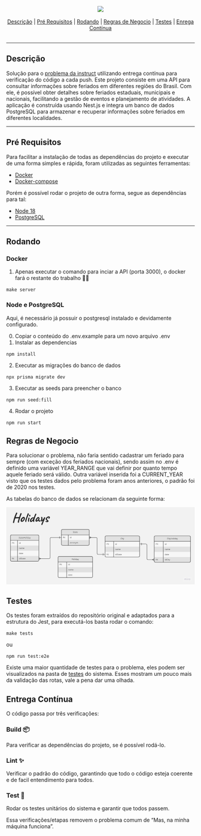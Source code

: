 <p align="center">
  <img src="https://nestjs.com/logo-small.ede75a6b.svg" width="80px"/>
  <br>
</p>
<div align=center>
    <a href="#desc">Descrição</a> | <a href="#prerequisites">Pré Requisitos</a> | <a href="#running">Rodando</a> | <a href="#rules">Regras de Negocio</a> | <a href="#tests">Testes</a> | <a href="#ci">Enrega Contínua</a>
</div>
<br>
<hr>
<h2 id="desc">
    Descrição
</h2>

Solução para o [problema da instruct](https://github.com/instruct-br/teste-backend-remoto-2020-07) utilizando entrega contínua para verificação do código a cada push. 
Este projeto consiste em uma API para consultar informações sobre feriados em diferentes regiões do Brasil. Com ele, é possível obter detalhes sobre feriados estaduais, municipais e nacionais, facilitando a gestão de eventos e planejamento de atividades. 
A aplicação é construída usando Nest.js e integra um banco de dados PostgreSQL para armazenar e recuperar informações sobre feriados em diferentes localidades.

- - - -

<h2 id="prerequisites">
    Pré Requisitos
</h2>

Para facilitar a instalação de todas as dependências do projeto e executar de uma forma simples e rápida, foram utilizadas as seguintes ferramentas: 
- [Docker](https://docs.docker.com/get-docker/)
- [Docker-compose](https://docs.docker.com/compose/install/)
  
Porém é possível rodar o projeto de outra forma, segue as dependências para tal:
- [Node 18](https://nodejs.org/en/download)
- [PostgreSQL](https://www.postgresql.org/download/)


- - - -

<h2 id="running">
    Rodando
</h2>

### Docker

1. Apenas executar o comando para inciar a API (porta 3000), o docker fará o restante do trabalho 🧙‍♂️
```
make server
```

### Node e PostgreSQL
Aqui, é necessário já possuir o postgresql instalado e devidamente configurado.

0. Copiar o conteúdo do .env.example para um novo arquivo .env
1. Instalar as dependencias
```
npm install
```

2. Executar as migrações do banco de dados
```
npx prisma migrate dev
```

3. Executar as seeds para preencher o banco
```
npm run seed:fill
```

4. Rodar o projeto
```
npm run start
```


<h2 id="rules">
    Regras de Negocio
</h2>

Para solucionar o problema, não faria sentido cadastrar um feriado para sempre (com exceção dos feriados nacionais), sendo assim no .env é definido uma variável YEAR_RANGE que vai definir por quanto tempo aquele feriado será válido. 
Outra variável inserida foi a CURRENT_YEAR visto que os testes dados pelo problema foram anos anteriores, o padrão foi de 2020 nos testes.

As tabelas do banco de dados se relacionam da seguinte forma:

<img src=".github/images/db.jpg"/>

<h2 id="tests">
    Testes
</h2>

Os testes foram extraídos do repositório original e adaptados para a estrutura do Jest, para executá-los basta rodar o comando:

```
make tests
```
ou 

```
npm run test:e2e
```
Existe uma maior quantidade de testes para o problema, eles podem ser visualizados na pasta de [testes](./test) do sistema. Esses mostram um pouco mais da validação das rotas, vale a pena dar uma olhada.

<h2 id="ci">
    Entrega Contínua 
</h2>

O código passa por três verificações:

### Build 📦
Para verificar as dependências do projeto, se é possível rodá-lo. 

### Lint ✨
Verificar o padrão do código, garantindo que todo o código esteja coerente e de facil entendimento para todos.

### Test 🧪
Rodar os testes unitários do sistema e garantir que todos passem.

Essa verificações/etapas removem o problema comum de “Mas, na minha máquina funciona”.


